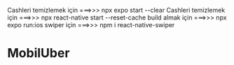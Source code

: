 Cashleri temizlemek için ===>>> npx expo start --clear
Cashleri temizlemek için ===>>> npx react-native start --reset-cache
build almak için ===>>> npx expo run:ios
swiper için ===>>> npm i react-native-swiper
# MobilUber

